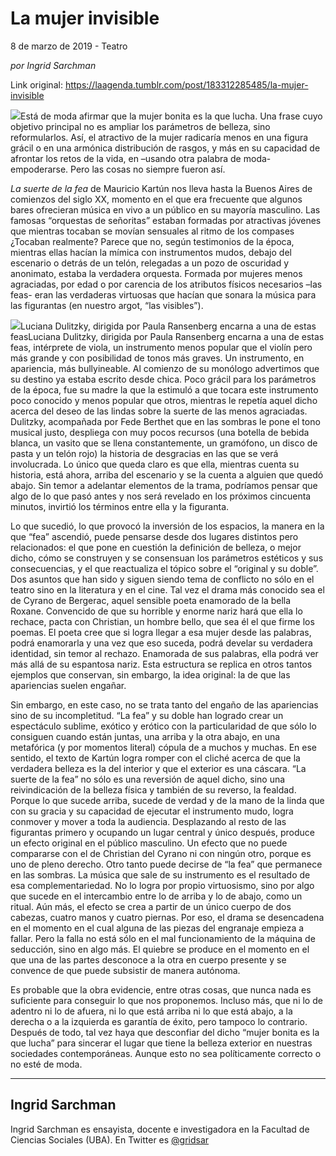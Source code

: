 # La mujer invisible



8 de marzo de 2019 - Teatro

_por Ingrid Sarchman_

Link original: https://laagenda.tumblr.com/post/183312285485/la-mujer-invisible

![](https://64.media.tumblr.com/c8a829b96e37cc5974d0f95282f3b24a/e4e1f0a042d59f84-1d/s500x750/7b06928cbd56f2a4510067900d2d0cdb64a64e25.jpg)Está de moda afirmar que la mujer bonita es la que lucha. Una frase cuyo objetivo principal no es ampliar los parámetros de belleza, sino reformularlos. Así, el atractivo de la mujer radicaría menos en una figura grácil o en una armónica distribución de rasgos, y más en su capacidad de afrontar los retos de la vida, en –usando otra palabra de moda- empoderarse. Pero las cosas no siempre fueron así. 


*La suerte de la fea* de Mauricio Kartún nos lleva hasta la Buenos Aires de comienzos del siglo XX, momento en el que era frecuente que algunos bares ofrecieran música en vivo a un público en su mayoría masculino. Las famosas “orquestas de señoritas” estaban formadas por atractivas jóvenes que mientras tocaban se movían sensuales al ritmo de los compases ¿Tocaban realmente? Parece que no, según testimonios de la época, mientras ellas hacían la mímica con instrumentos mudos, debajo del escenario o detrás de un telón, relegadas a un pozo de oscuridad y anonimato, estaba la verdadera orquesta. Formada por mujeres menos agraciadas, por edad o por carencia de los atributos físicos necesarios –las feas- eran las verdaderas virtuosas que hacían que sonara la música para las figurantas (en nuestro argot, “las visibles”). 


![](https://64.media.tumblr.com/c8a829b96e37cc5974d0f95282f3b24a/e4e1f0a042d59f84-1d/s500x750/7b06928cbd56f2a4510067900d2d0cdb64a64e25.jpg)Luciana Dulitzky, dirigida por Paula Ransenberg encarna a una de estas feasLuciana Dulitzky, dirigida por Paula Ransenberg encarna a una de estas feas, intérprete de viola, un instrumento menos popular que el violín pero más grande y con posibilidad de tonos más graves. Un instrumento, en apariencia, más bullyineable. Al comienzo de su monólogo advertimos que su destino ya estaba escrito desde chica. Poco grácil para los parámetros de la época, fue su madre la que la estimuló a que tocara este instrumento poco conocido y menos popular que otros, mientras le repetía aquel dicho acerca del deseo de las lindas sobre la suerte de las menos agraciadas. Dulitzky, acompañada por Fede Berthet que en las sombras le pone el tono musical justo, despliega con muy pocos recursos (una botella de bebida blanca, un vasito que se llena constantemente, un gramófono, un disco de pasta y un telón rojo) la historia de desgracias en las que se verá involucrada. Lo único que queda claro es que ella, mientras cuenta su historia, está ahora, arriba del escenario y se la cuenta a alguien que quedó abajo. Sin temor a adelantar elementos de la trama, podríamos pensar que algo de lo que pasó antes y nos será revelado en los próximos cincuenta minutos, invirtió los términos entre ella y la figuranta.


Lo que sucedió, lo que provocó la inversión de los espacios, la manera en la que “fea” ascendió, puede pensarse desde dos lugares distintos pero relacionados: el que pone en cuestión la definición de belleza, o mejor dicho, cómo se construyen y se consensuan los parámetros estéticos y sus consecuencias, y el que reactualiza el tópico sobre el “original y su doble”. Dos asuntos que han sido y siguen siendo tema de conflicto no sólo en el teatro sino en la literatura y en el cine. Tal vez el drama más conocido sea el de Cyrano de Bergerac, aquel sensible poeta enamorado de la bella Roxane. Convencido de que su horrible y enorme nariz hará que ella lo rechace, pacta con Christian, un hombre bello, que sea él el que firme los poemas. El poeta cree que si logra llegar a esa mujer desde las palabras, podrá enamorarla y una vez que eso suceda, podrá develar su verdadera identidad, sin temor al rechazo. Enamorada de sus palabras, ella podrá ver más allá de su espantosa nariz. Esta estructura se replica en otros tantos ejemplos que conservan, sin embargo, la idea original: la de que las apariencias suelen engañar.


Sin embargo, en este caso, no se trata tanto del engaño de las apariencias sino de su incompletitud. “La fea” y su doble han logrado crear un espectáculo sublime, exótico y erótico con la particularidad de que sólo lo consiguen cuando están juntas, una arriba y la otra abajo, en una metafórica (y por momentos literal) cópula de a muchos y muchas. En ese sentido, el texto de Kartún logra romper con el cliché acerca de que la verdadera belleza es la del interior y que el exterior es una cáscara. “La suerte de la fea” no sólo es una reversión de aquel dicho, sino una reivindicación de la belleza física y también de su reverso, la fealdad. Porque lo que sucede arriba, sucede de verdad y de la mano de la linda que con su gracia y su capacidad de ejecutar el instrumento mudo, logra conmover y mover a toda la audiencia. Desplazando al resto de las figurantas primero y ocupando un lugar central y único después, produce un efecto original en el público masculino. Un efecto que no puede compararse con el de Christian del Cyrano ni con ningún otro, porque es uno de pleno derecho. Otro tanto puede decirse de “la fea” que permanece en las sombras. La música que sale de su instrumento es el resultado de esa complementariedad. No lo logra por propio virtuosismo, sino por algo que sucede en el intercambio entre lo de arriba y lo de abajo, como un ritual. Aún más, el efecto se crea a partir de un único cuerpo de dos cabezas, cuatro manos y cuatro piernas. Por eso, el drama se desencadena en el momento en el cual alguna de las piezas del engranaje empieza a fallar. Pero la falla no está sólo en el mal funcionamiento de la máquina de seducción, sino en algo más. El quiebre se produce en el momento en el que una de las partes desconoce a la otra en cuerpo presente y se convence de que puede subsistir de manera autónoma. 


Es probable que la obra evidencie, entre otras cosas, que nunca nada es suficiente para conseguir lo que nos proponemos. Incluso más, que ni lo de adentro ni lo de afuera, ni lo que está arriba ni lo que está abajo, a la derecha o a la izquierda es garantía de éxito, pero tampoco lo contrario. Después de todo, tal vez haya que desconfiar del dicho “mujer bonita es la que lucha” para sincerar el lugar que tiene la belleza exterior en nuestras sociedades contemporáneas. Aunque esto no sea políticamente correcto o no esté de moda.


  




---

 Ingrid Sarchman
----------------

 Ingrid Sarchman es ensayista, docente e investigadora en la Facultad de Ciencias Sociales (UBA). En Twitter es [@gridsar](https://twitter.com/gridsar)


